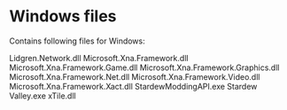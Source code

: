 # Windows files

Contains following files for Windows:

Lidgren.Network.dll
Microsoft.Xna.Framework.dll
Microsoft.Xna.Framework.Game.dll
Microsoft.Xna.Framework.Graphics.dll
Microsoft.Xna.Framework.Net.dll
Microsoft.Xna.Framework.Video.dll
Microsoft.Xna.Framework.Xact.dll
StardewModdingAPI.exe
Stardew Valley.exe
xTile.dll
